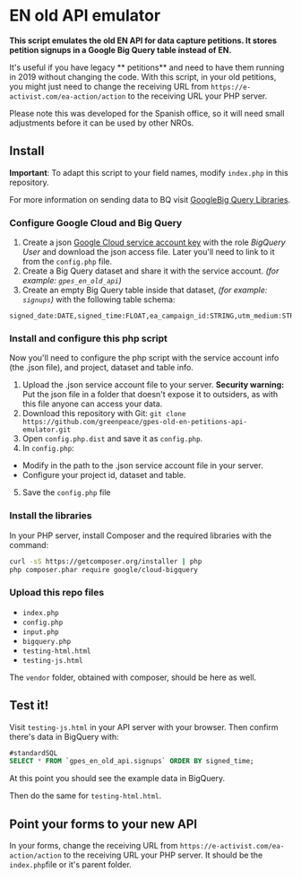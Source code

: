 # EN old API emulator

**This script emulates the old EN API for data capture petitions. It stores petition signups in a Google Big Query table instead of EN.** 

It's useful if you have legacy ** petitions** and need to have them running in 2019 without changing the code.  With this script, in your old petitions, you might just need to change the receiving URL from `https://e-activist.com/ea-action/action` to the receiving URL your PHP server. 

Please note this was developed for the Spanish office, so it will need small adjustments before it can be used by other NROs.

## Install

**Important**: To adapt this script to your field names, modify `index.php` in this repository.

For more information on sending data to BQ visit [GoogleBig Query Libraries](https://cloud.google.com/bigquery/docs/reference/libraries).

### Configure Google Cloud and Big Query

1. Create a json [Google Cloud service account key](https://console.cloud.google.com/apis/credentials/serviceaccountkey) with the role *BigQuery User* and download the json access file. Later you'll need to link to it from the `config.php` file.
2. Create a Big Query dataset and share it with the service account. *(for example: `gpes_en_old_api`)*
4. Create an empty Big Query table inside that dataset, *(for example: `signups`)* with the following table schema:

```text
signed_date:DATE,signed_time:FLOAT,ea_campaign_id:STRING,utm_medium:STRING,utm_source:STRING,utm_campaign:STRING,utm_content:STRING,utm_term:STRING,gclid:STRING,ip:STRING,user_agent:STRING,first_name:STRING,last_name:STRING,id_number:STRING,email:STRING,phone_number:STRING,postcode:STRING,email_ok:STRING,privacy:STRING
```

### Install and configure this php script

Now you'll need to configure the php script with the service account info (the .json file), and project, dataset and table info.

1. Upload the .json service account file to your server. **Security warning:** Put the json file in a folder that doesn't expose it to outsiders, as with this file anyone can access your data.
2. Download this repository with Git: `git clone https://github.com/greenpeace/gpes-old-en-petitions-api-emulator.git`
3. Open `config.php.dist` and save it as `config.php`.
4. In `config.php`:
  * Modify in the path to the .json service account file in your server.
  * Configure your project id, dataset and table.
5. Save the `config.php` file

### Install the libraries

In your PHP server, install Composer and the required libraries with the command:

```bash
curl -sS https://getcomposer.org/installer | php
php composer.phar require google/cloud-bigquery
```

### Upload this repo files

* `index.php`
* `config.php`
* `input.php`
* `bigquery.php`
* `testing-html.html`
* `testing-js.html`

The `vendor` folder, obtained with composer, should be here as well. 

## Test it!

Visit `testing-js.html` in your API server with your browser. Then confirm there's data in BigQuery with:

```sql
#standardSQL
SELECT * FROM `gpes_en_old_api.signups` ORDER BY signed_time;
```

At this point you should see the example data in BigQuery.

Then do the same for `testing-html.html`.

## Point your forms to your new API

In your forms, change the receiving URL from `https://e-activist.com/ea-action/action` to the receiving URL your PHP server. It should be the `index.php`file or it's parent folder.
